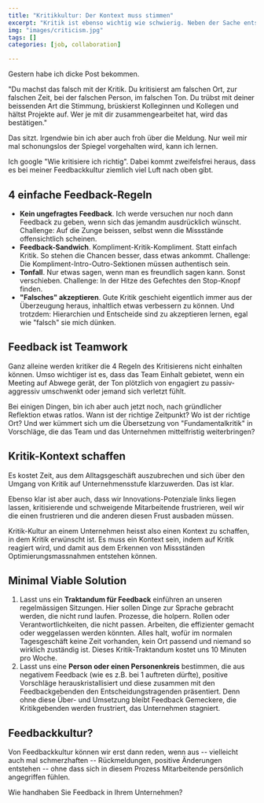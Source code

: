 ```yaml
---
title: "Kritikkultur: Der Kontext muss stimmen"
excerpt: "Kritik ist ebenso wichtig wie schwierig. Neben der Sache entscheidet aber oft der Ton, die Art und Weise des Kritisierens und der Kontext darüber, wie erfolgreich Kritik ist."
img: "images/criticism.jpg"
tags: []
categories: [job, collaboration]

---
```


Gestern habe ich dicke Post bekommen.

"Du machst das falsch mit der Kritik. Du kritisierst am falschen Ort, zur falschen Zeit, bei der falschen Person, im falschen Ton. Du trübst mit deiner beissenden Art die Stimmung, brüskierst Kolleginnen und Kollegen und hältst Projekte auf. Wer je mit dir zusammengearbeitet hat, wird das bestätigen."

Das sitzt. Irgendwie bin ich aber auch froh über die Meldung. Nur weil mir mal schonungslos der Spiegel vorgehalten wird, kann ich lernen.

Ich google "Wie kritisiere ich richtig". Dabei kommt zweifelsfrei heraus, dass es bei meiner Feedbackkultur ziemlich viel Luft nach oben gibt.

## 4 einfache Feedback-Regeln

- **Kein ungefragtes Feedback**. Ich werde versuchen nur noch dann Feedback zu geben, wenn sich das jemandm ausdrücklich wünscht. Challenge: Auf die Zunge beissen, selbst wenn die Missstände offensichtlich scheinen.
- **Feedback-Sandwich**. Kompliment-Kritik-Kompliment. Statt einfach Kritik. So stehen die Chancen besser, dass etwas ankommt. Challenge: Die Kompliment-Intro-Outro-Sektionen müssen authentisch sein.
- **Tonfall**. Nur etwas sagen, wenn man es freundlich sagen kann. Sonst verschieben. Challenge: In der Hitze des Gefechtes den Stop-Knopf finden.
- **"Falsches" akzeptieren**. Gute Kritik geschieht eigentlich immer aus der Überzeugung heraus, inhaltlich etwas verbessern zu können. Und trotzdem: Hierarchien und Entscheide sind zu akzeptieren lernen, egal wie "falsch" sie mich dünken.

## Feedback ist Teamwork

Ganz alleine werden kritiker die 4 Regeln des Kritisierens nicht einhalten können. Umso wichtiger ist es, dass das Team Einhalt gebietet, wenn ein Meeting auf Abwege gerät, der Ton plötzlich von engagiert zu passiv-aggressiv umschwenkt oder jemand sich verletzt fühlt. 

Bei einigen Dingen, bin ich aber auch jetzt noch, nach gründlicher Reflektion etwas ratlos. Wann ist der richtige Zeitpunkt? Wo ist der richtige Ort? Und wer kümmert sich um die Übersetzung von "Fundamentalkritik" in Vorschläge, die das Team und das Unternehmen mittelfristig weiterbringen?

## Kritik-Kontext schaffen

Es kostet Zeit, aus dem Alltagsgeschäft auszubrechen und sich über den Umgang von Kritik auf Unternehmensstufe klarzuwerden. Das ist klar.

Ebenso klar ist aber auch, dass wir Innovations-Potenziale links liegen lassen, kritisierende und schweigende Mitarbeitende frustrieren, weil wir die einen frustrieren und die anderen diesen Frust ausbaden müssen.

Kritik-Kultur an einem Unternehmen heisst also einen Kontext zu schaffen, in dem Kritik erwünscht ist. Es muss ein Kontext sein, indem auf Kritik reagiert wird, und damit aus dem Erkennen von Missständen Optimierungsmassnahmen entstehen können.

## Minimal Viable Solution

1. Lasst uns ein **Traktandum für Feedback** einführen an unseren regelmässigen Sitzungen. Hier sollen Dinge zur Sprache gebracht werden, die nicht rund laufen. Prozesse, die holpern. Rollen oder Verantwortlichkeiten, die nicht passen. Arbeiten, die effizienter gemacht oder weggelassen werden könnten. Alles halt, wofür im normalen Tagesgeschäft keine Zeit vorhanden, kein Ort passend und niemand so wirklich zuständig ist. Dieses Kritik-Traktandum kostet uns 10 Minuten pro Woche.
2. Lasst uns eine **Person oder einen Personenkreis** bestimmen, die aus negativem Feedback (wie es z.B. bei 1 auftreten dürfte), positive Vorschläge herauskristallisiert und diese zusammen mit den Feedbackgebenden den Entscheidungstragenden präsentiert. Denn ohne diese Über- und Umsetzung bleibt Feedback Gemeckere, die Kritikgebenden werden frustriert, das Unternehmen stagniert. 

## Feedbackkultur?

Von Feedbackkultur können wir erst dann reden, wenn aus -- vielleicht auch mal schmerzhaften -- Rückmeldungen, positive Änderungen entstehen -- ohne dass sich in diesem Prozess Mitarbeitende persönlich angegriffen fühlen.

Wie handhaben Sie Feedback in Ihrem Unternehmen?



